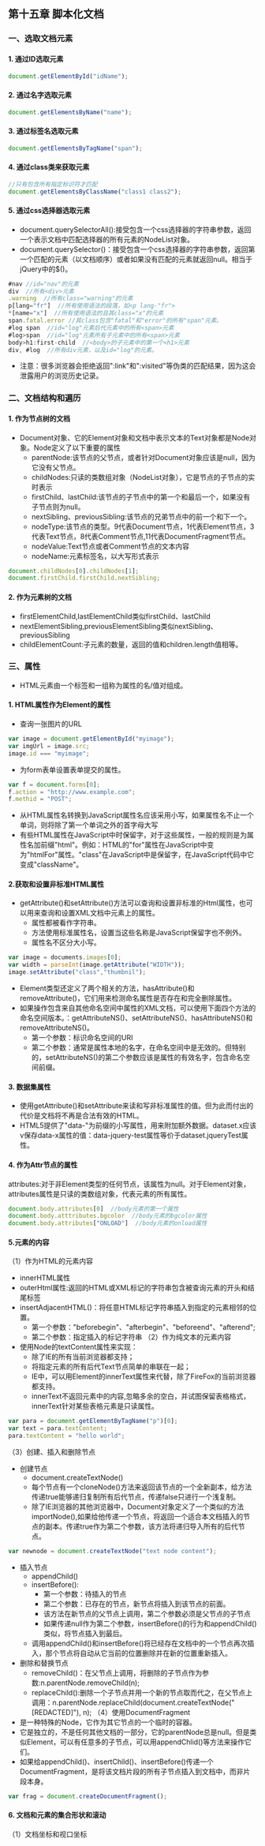 ## 第十五章 脚本化文档
### 一、选取文档元素
#### 1. 通过ID选取元素
```javascript
document.getElementById("idName");
```
#### 2. 通过名字选取元素
```javascript
document.getElementsByName("name");
```
#### 3. 通过标签名选取元素
```javascript
document.getElementsByTagName("span");
```
#### 4. 通过class类来获取元素
```javascript
//只有包含所有指定标识符才匹配
document.getElementsByClassName("class1 class2");
```
#### 5. 通过css选择器选取元素
+ document.querySelectorAll():接受包含一个css选择器的字符串参数，返回一个表示文档中匹配选择器的所有元素的NodeList对象。
+ document.querySelector()：接受包含一个css选择器的字符串参数，返回第一个匹配的元素（以文档顺序）或者如果没有匹配的元素就返回null。相当于jQuery中的$()。
```javascript
#nav //id="nav"的元素
div  //所有<div>元素
.warning  //所有class="warning"的元素
p[lang="fr"]  //所有使用语法的段落，如<p lang-"fr">
*[name="x"]  //所有使用语法的且其class="x"的元素
span.fatal.error //其class包含"fatal"和"error"的所有"span"元素。
#log span  //id="log"元素后代元素中的所有<span>元素
#log>span  //id="log"元素所有子元素中的所有<span>元素
body>h1:first-child  //<body>的子元素中的第一个<h1>元素
div, #log  //所有div元素，以及id="log"的元素。
```
+ 注意：很多浏览器会拒绝返回":link"和":visited"等伪类的匹配结果，因为这会泄露用户的浏览历史记录。
### 二、文档结构和遍历
#### 1. 作为节点树的文档
+ Document对象、它的Element对象和文档中表示文本的Text对象都是Node对象。Node定义了以下重要的属性
    + parentNode:该节点的父节点，或者针对Document对象应该是null，因为它没有父节点。
    + childNodes:只读的类数组对象（NodeList对象），它是节点的子节点的实时表示
    + firstChild、lastChild:该节点的子节点中的第一个和最后一个，如果没有子节点则为null。
    + nextSibling、previousSibling:该节点的兄弟节点中的前一个和下一个。
    + nodeType:该节点的类型。9代表Document节点，1代表Element节点，3代表Text节点，8代表Comment节点,11代表DocumentFragment节点。
    + nodeValue:Text节点或者Comment节点的文本内容
    + nodeName:元素标签名，以大写形式表示
```javascript
document.childNodes[0].childNodes[1];
document.firstChild.firstChild.nextSibling;
```
#### 2. 作为元素树的文档
+ firstElementChild,lastElementChild类似firstChild、lastChild
+ nextElementSibling,previousElementSibling类似nextSibling、previousSibling
+ childElementCount:子元素的数量，返回的值和children.length值相等。
### 三、属性
+ HTML元素由一个标签和一组称为属性的名/值对组成。
#### 1. HTML属性作为Element的属性
+ 查询一张图片的URL
```javascript
var image = document.getElementById("myimage");
var imgUrl = image.src;
image.id === "myimage";
```
+ 为form表单设置表单提交的属性。
```javascript
var f = document.forms[0];
f.action = "http://www.example.com";
f.methid = "POST";
```
+ 从HTML属性名转换到JavaScript属性名应该采用小写，如果属性名不止一个单词，则将除了第一个单词之外的首字母大写
+ 有些HTML属性在JavaScript中时保留字，对于这些属性，一般的规则是为属性名加前缀"html"。例如：HTML的"for"属性在JavaScript中变为"htmlFor"属性。"class"在JavaScript中是保留字，在JavaScript代码中它变成"className"。
#### 2.获取和设置非标准HTML属性
+ getAttribute()和setAttribute()方法可以查询和设置非标准的Html属性，也可以用来查询和设置XML文档中元素上的属性。
    + 属性都被看作字符串。
    + 方法使用标准属性名，设置当这些名称是JavaScript保留字也不例外。
    + 属性名不区分大小写。
```javascript
var image = documents.images[0];
var width = parseInt(image.getAttribute("WIDTH"));
image.setAttribute("class","thumbnil");
```
+ Element类型还定义了两个相关的方法，hasAttribute()和removeAttribute()，它们用来检测命名属性是否存在和完全删除属性。
+ 如果操作包含来自其他命名空间中属性的XML文档，可以使用下面四个方法的命名空间版本。：getAttributeNS()、setAttributeNS()、hasAttributeNS()和removeAttributeNS()。
    + 第一个参数：标识命名空间的URI
    + 第二个参数：通常是属性本地的名字，在命名空间中是无效的。但特别的，setAttributeNS()的第二个参数应该是属性的有效名字，包含命名空间前缀。
#### 3. 数据集属性
+ 使用getAttribute()和setAttribute来读和写非标准属性的值。但为此而付出的代价是文档将不再是合法有效的HTML。
+ HTML5提供了"data-"为前缀的小写属性，用来附加额外数据。dataset.x应该v保存data-x属性的值：data-jquery-test属性等价于dataset.jqueryTest属性。
#### 4. 作为Attr节点的属性
attributes:对于非Element类型的任何节点，该属性为null。对于Element对象，attributes属性是只读的类数组对象，代表元素的所有属性。
```javascript
document.body.attributes[0]  //body元素的第一个属性
document.body.atttributes.bgcolor  //body元素的bgcolor属性
document.body.attributes["ONLOAD"]  //body元素的onload属性
```
#### 5.元素的内容
（1）作为HTML的元素内容
+ innerHTML属性
+ outerHtml属性:返回的HTML或XML标记的字符串包含被查询元素的开头和结尾标签
+ insertAdjacentHTML()：将任意HTML标记字符串插入到指定的元素相邻的位置。
    + 第一个参数："beforebegin"、"afterbegin"、"beforeend"、"afterend";
    + 第二个参数：指定插入的标记字符串
（2）作为纯文本的元素内容
+ 使用Node的textContent属性来实现：
    + 除了IE的所有当前浏览器都支持；
    + 将指定元素的所有后代Text节点简单的串联在一起；
    + IE中，可以用Element的innerText属性来代替，除了FireFox的当前浏览器都支持。
    + innerText不返回<script></script>元素中的内容,忽略多余的空白，并试图保留表格格式，innerText针对某些表格元素是只读属性。
```javascript
var para = document.getElementByTagName("p")[0];
var text = para.textContent;
para.textContent = "hello world";
```
（3）创建、插入和删除节点
 + 创建节点
    + document.createTextNode()
    + 每个节点有一个cloneNode()方法来返回该节点的一个全新副本，给方法传递true能够递归复制所有后代节点，传递false只进行一个浅复制。
    + 除了IE浏览器的其他浏览器中，Document对象定义了一个类似的方法importNode(),如果给他传递一个节点，将返回一个适合本文档插入的节点的副本。传递true作为第二个参数，该方法将递归导入所有的后代节点。
```javascript
var newnode = document.createTextNode("text node content");
```
+ 插入节点
    + appendChild()
    + insertBefore():
        + 第一个参数：待插入的节点
        + 第二个参数：已存在的节点，新节点将插入到该节点的前面。
        + 该方法在新节点的父节点上调用，第二个参数必须是父节点的子节点
        + 如果传递null作为第二个参数，insertBefore()的行为和appendChild()类似，将节点插入到最后。
    + 调用appendChild()和insertBefore()将已经存在文档中的一个节点再次插入，那个节点将自动从它当前的位置删除并在新的位置重新插入。
+ 删除和替换节点
    + removeChild()：在父节点上调用，将删除的子节点作为参数:n.parentNode.removeChild(n);
    + replaceChild():删除一个子节点并用一个新的节点取而代之，在父节点上调用：n.parentNode.replaceChild(document.createTextNode("[REDACTED]"), n);
（4）使用DocumentFragment
+ 是一种特殊的Node，它作为其它节点的一个临时的容器。
+ 它是独立的，不是任何其他文档的一部分，它的parentNode总是null。但是类似Element，可以有任意多的子节点，可以用appendChlid()等方法来操作它们。
+ 如果给appendChild()、insertChild()、insertBefore()传递一个DocumentFragment，是将该文档片段的所有子节点插入到文档中，而非片段本身。
```javascript
var frag = document.createDocumentFragment();
```
#### 6. 文档和元素的集合形状和滚动
（1）文档坐标和视口坐标








